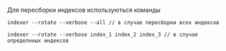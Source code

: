 Для пересборки индексов используються команды

```console
indexer --rotate --verbose --all // в случае пересборки всех индексов
```

```console
indexer --rotate --verbose index_1 index_2 index_3 // в случае определнных индексов 
```